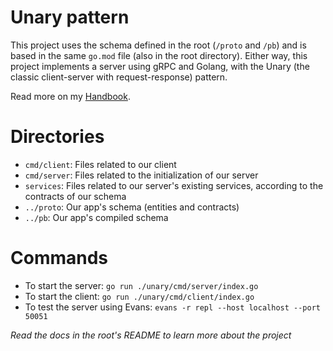 # Unary pattern

This project uses the schema defined in the root (`/proto` and `/pb`) and is based in the same `go.mod` file (also in the root directory).
Either way, this project implements a server using gRPC and Golang, with the Unary (the classic client-server with request-response) pattern.

Read more on my [Handbook](https://cloudy-marsupial-788.notion.site/Unary-example-e7c02f5fcbc94ef3a9b847a33fd7f3b2).

# Directories

- `cmd/client`: Files related to our client
- `cmd/server`: Files related to the initialization of our server
- `services`: Files related to our server's existing services, according to the contracts of our schema
- `../proto`: Our app's schema (entities and contracts)
- `../pb`: Our app's compiled schema

# Commands

- To start the server: `go run ./unary/cmd/server/index.go`
- To start the client: `go run ./unary/cmd/client/index.go`
- To test the server using Evans: `evans -r repl --host localhost --port 50051`

_Read the docs in the root's README to learn more about the project_
